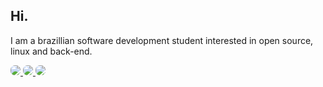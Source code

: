 ## Hi.
I am a brazillian software development student interested in open source, linux and back-end.



<a href="#">
  <img src="https://img.shields.io/badge/Django-092E20?style=for-the-badge&logo=django&logoColor=white" style="border-radius: 0.5em;">
</a>

<a href="#">
  <img src="https://img.shields.io/badge/Ubuntu-E95420?style=for-the-badge&logo=ubuntu&logoColor=white" style="border-radius: 0.5em;">
</a>

<a href="https://discord.com/users/204698698242981888">
  <img src="https://img.shields.io/badge/Discord-7289DA?style=for-the-badge&logo=discord&logoColor=white" style="border-radius: 0.5em;">
</a>
<!--
**rommuloifrn/rommuloifrn** is a ✨ _special_ ✨ repository because its `README.md` (this file) appears on your GitHub profile.

Here are some ideas to get you started:

- 🔭 I’m currently working on ...
- 🌱 I’m currently learning ...
- 👯 I’m looking to collaborate on ...
- 🤔 I’m looking for help with ...
- 💬 Ask me about ...
- 📫 How to reach me: ...
- 😄 Pronouns: ...
- ⚡ Fun fact: ...
-->
